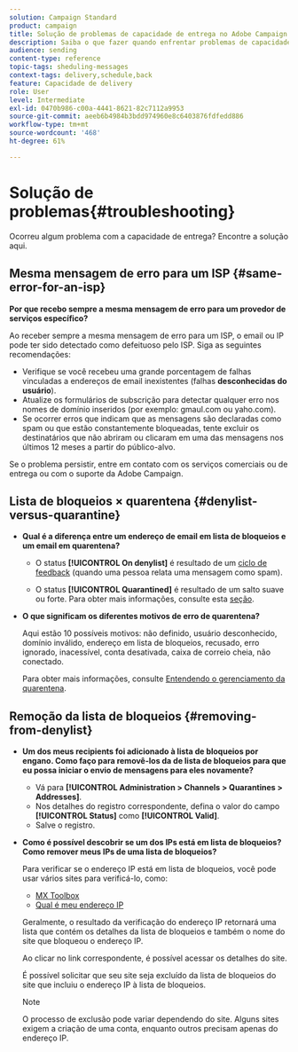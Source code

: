 ```yaml
---
solution: Campaign Standard
product: campaign
title: Solução de problemas de capacidade de entrega no Adobe Campaign Standard
description: Saiba o que fazer quando enfrentar problemas de capacidade de entrega com o Adobe Campaign Standard.
audience: sending
content-type: reference
topic-tags: sheduling-messages
context-tags: delivery,schedule,back
feature: Capacidade de delivery
role: User
level: Intermediate
exl-id: 0470b986-c00a-4441-8621-82c7112a9953
source-git-commit: aeeb6b4984b3bdd974960e8c6403876fdfedd886
workflow-type: tm+mt
source-wordcount: '468'
ht-degree: 61%

---
```


# Solução de problemas{#troubleshooting}

Ocorreu algum problema com a capacidade de entrega? Encontre a solução aqui.

## Mesma mensagem de erro para um ISP {#same-error-for-an-isp}

**Por que recebo sempre a mesma mensagem de erro para um provedor de serviços específico?**

Ao receber sempre a mesma mensagem de erro para um ISP, o email ou IP pode ter sido detectado como defeituoso pelo ISP. Siga as seguintes recomendações:
* Verifique se você recebeu uma grande porcentagem de falhas vinculadas a endereços de email inexistentes (falhas **desconhecidas do usuário**).
* Atualize os formulários de subscrição para detectar qualquer erro nos nomes de domínio inseridos (por exemplo: gmaul.com ou yaho.com).
* Se ocorrer erros que indicam que as mensagens são declaradas como spam ou que estão constantemente bloqueadas, tente excluir os destinatários que não abriram ou clicaram em uma das mensagens nos últimos 12 meses a partir do público-alvo.

Se o problema persistir, entre em contato com os serviços comerciais ou de entrega ou com o suporte da Adobe Campaign.

## Lista de bloqueios × quarentena {#denylist-versus-quarantine}

* **Qual é a diferença entre um endereço de email em lista de bloqueios e um email em quarentena?**

   * O status **[!UICONTROL On denylist]** é resultado de um [ciclo de feedback](https://experienceleague.adobe.com/docs/deliverability-learn/deliverability-best-practice-guide/transition-process/infrastructure.html?lang=pt-BR#feedback-loops) (quando uma pessoa relata uma mensagem como spam).

   * O status **[!UICONTROL Quarantined]** é resultado de um salto suave ou forte.
   Para obter mais informações, consulte esta [seção](../../sending/using/understanding-quarantine-management.md#quarantine-vs-denylist).

* **O que significam os diferentes motivos de erro de quarentena?**

   Aqui estão 10 possíveis motivos: não definido, usuário desconhecido, domínio inválido, endereço em lista de bloqueios, recusado, erro ignorado, inacessível, conta desativada, caixa de correio cheia, não conectado.

   Para obter mais informações, consulte [Entendendo o gerenciamento da quarentena](../../sending/using/understanding-quarantine-management.md).

## Remoção da lista de bloqueios {#removing-from-denylist}

* **Um dos meus recipients foi adicionado à lista de bloqueios por engano. Como faço para removê-los da  de lista de bloqueios para que eu possa iniciar o envio de mensagens para eles novamente?**

   * Vá para **[!UICONTROL Administration > Channels > Quarantines > Addresses]**.
   * Nos detalhes do registro correspondente, defina o valor do campo **[!UICONTROL Status]** como **[!UICONTROL Valid]**.
   * Salve o registro.

* **Como é possível descobrir se um dos IPs está em lista de bloqueios? Como remover meus IPs de uma lista de bloqueios?**

   Para verificar se o endereço IP está em lista de bloqueios, você pode usar vários sites para verificá-lo, como:
   * [MX Toolbox](https://mxtoolbox.com/)
   * [Qual é meu endereço IP](https://whatismyipaddress.com)

   Geralmente, o resultado da verificação do endereço IP retornará uma lista que contém os detalhes da lista de bloqueios e também o nome do site que bloqueou o endereço IP.

   Ao clicar no link correspondente, é possível acessar os detalhes do site.

   É possível solicitar que seu site seja excluído da lista de bloqueios do site que incluiu o endereço IP à lista de bloqueios.

   >[!NOTE]
   >
   >O processo de exclusão pode variar dependendo do site. Alguns sites exigem a criação de uma conta, enquanto outros precisam apenas do endereço IP.
